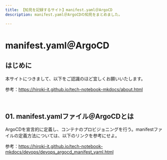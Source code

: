 ```yaml
---
title: 【知見を記録するサイト】manifest.yaml＠ArgoCD
description: manifest.yaml＠ArgoCDの知見をまとめました。

---
```


# manifest.yaml＠ArgoCD

## はじめに

本サイトにつきまして、以下をご認識のほど宜しくお願いいたします。

参考：https://hiroki-it.github.io/tech-notebook-mkdocs/about.html

<br>

## 01. manifest.yamlファイル＠ArgoCDとは

ArgoCDを宣言的に定義し、コンテナのプロビジョニングを行う。manifestファイルの定義方法については、以下のリンクを参考にせよ。

参考：https://hiroki-it.github.io/tech-notebook-mkdocs/devops/devops_argocd_manifest_yaml.html

<br>

